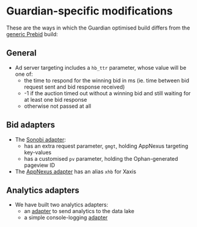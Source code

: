 # Guardian-specific modifications
These are the ways in which the Guardian optimised build differs from the [generic Prebid](https://github.com/prebid/Prebid.js) build:
## General
* Ad server targeting includes a `hb_ttr` parameter, whose value will be one of:
    * the time to respond for the winning bid in ms (ie. time between bid request sent and bid response received)
    * -1 if the auction timed out without a winning bid and still waiting for at least one bid response 
    * otherwise not passed at all
## Bid adapters
* The [Sonobi adapter](https://github.com/guardian/Prebid.js/blob/master/modules/sonobiBidAdapter.js):
    * has an extra request parameter, `gmgt`, holding AppNexus targeting key-values
    * has a customised `pv` parameter, holding the Ophan-generated pageview ID
* The [AppNexus adapter](https://github.com/guardian/Prebid.js/blob/master/modules/appnexusBidAdapter.js) has an alias `xhb` for Xaxis
## Analytics adapters
* We have built two analytics adapters:
    * an [adapter](https://github.com/guardian/Prebid.js/blob/master/modules/guAnalyticsAdapter.js) to send analytics to the data lake
    * a simple console-logging [adapter](https://github.com/guardian/Prebid.js/blob/master/modules/consoleLoggingAnalyticsAdapter.js)
